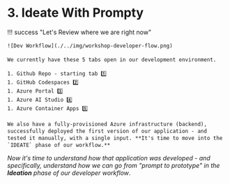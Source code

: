 # 3. Ideate With Prompty

!!! success "Let's Review where we are right now"

    ![Dev Workflow](./../img/workshop-developer-flow.png)

    We currently have these 5 tabs open in our development environment.

    1. Github Repo - starting tab 1️⃣
    1. GitHub Codespaces 2️⃣
    1. Azure Portal 3️⃣
    1. Azure AI Studio 4️⃣
    1. Azure Container Apps 5️⃣

    We also have a fully-provisioned Azure infrastructure (backend), successfully deployed the first version of our application - and tested it manually, with a single input. **It's time to move into the `IDEATE` phase of our workflow.**

_Now it's time to understand how that application was developed - and specifically, understand how we can go from "prompt to prototype" in the **Ideation** phase of our developer workflow_.
